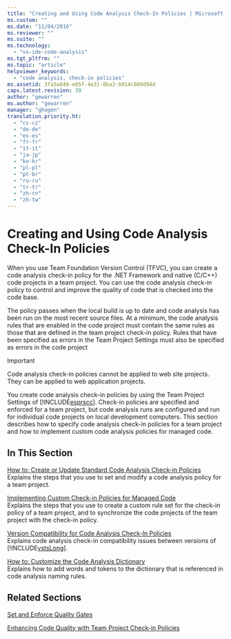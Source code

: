 ```yaml
---
title: "Creating and Using Code Analysis Check-In Policies | Microsoft Docs"
ms.custom: ""
ms.date: "11/04/2016"
ms.reviewer: ""
ms.suite: ""
ms.technology: 
  - "vs-ide-code-analysis"
ms.tgt_pltfrm: ""
ms.topic: "article"
helpviewer_keywords: 
  - "code analysis, check-in policies"
ms.assetid: 3fa5a849-e05f-4e31-8ba3-b014c889d94d
caps.latest.revision: 39
author: "gewarren"
ms.author: "gewarren"
manager: "ghogen"
translation.priority.ht: 
  - "cs-cz"
  - "de-de"
  - "es-es"
  - "fr-fr"
  - "it-it"
  - "ja-jp"
  - "ko-kr"
  - "pl-pl"
  - "pt-br"
  - "ru-ru"
  - "tr-tr"
  - "zh-cn"
  - "zh-tw"
---
```

# Creating and Using Code Analysis Check-In Policies
When you use Team Foundation Version Control (TFVC), you can create a code analysis check-in policy for the .NET Framework and native (C/C++) code projects in a team project. You can use the code analysis check-in policy to control and improve the quality of code that is checked into the code base.  
  
 The policy passes when the local build is up to date and code analysis has been run on the most recent source files. At a minimum, the code analysis rules that are enabled in the code project must contain the same rules as those that are defined in the team project check-in policy. Rules that have been specified as errors in the Team Project Settings must also be specified as errors in the code project  
  
> [!IMPORTANT]
>  Code analysis check-in policies cannot be applied to web site projects. They can be applied to web application projects.  
  
 You create code analysis check-in policies by using the Team Project Settings of [!INCLUDE[esprscc](../code-quality/includes/esprscc_md.md)]. Check-in policies are specified and enforced for a team project, but code analysis runs are configured and run for individual code projects on local development computers. This section describes how to specify code analysis check-in policies for a team project and how to implement custom code analysis policies for managed code.  
  
## In This Section  
 [How to: Create or Update Standard Code Analysis Check-in Policies](../code-quality/how-to-create-or-update-standard-code-analysis-check-in-policies.md)  
 Explains the steps that you use to set and modify a code analysis policy for a team project.  
  
 [Implementing Custom Check-in Policies for Managed Code](../code-quality/implementing-custom-code-analysis-check-in-policies-for-managed-code.md)  
 Explains the steps that you use to create a custom rule set for the check-in policy of a team project, and to synchronize the code projects of the team project with the check-in policy.  
  
 [Version Compatibility for Code Analysis Check-In Policies](../code-quality/version-compatibility-for-code-analysis-check-in-policies.md)  
 Explains code analysis check-in compatibility issues between versions of [!INCLUDE[vstsLong](../code-quality/includes/vstslong_md.md)].  
  
 [How to: Customize the Code Analysis Dictionary](../code-quality/how-to-customize-the-code-analysis-dictionary.md)  
 Explains how to add words and tokens to the dictionary that is referenced in code analysis naming rules.  
  
## Related Sections  
 [Set and Enforce Quality Gates](http://msdn.microsoft.com/Library/bdc5666e-6cf0-45b2-a0a1-133c3f61e852)  
  
 [Enhancing Code Quality with Team Project Check-in Policies](../code-quality/enhancing-code-quality-with-team-project-check-in-policies.md)
